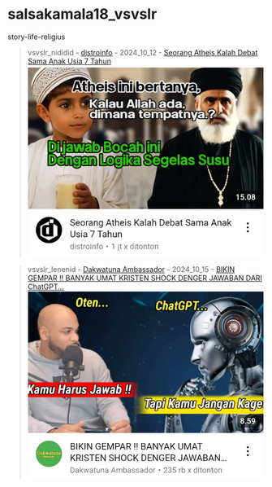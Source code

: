 # salsakamala18_vsvslr
story-life-religius
> vsvslr_nididid - [distroinfo](https://m.youtube.com/@distroinfo) - 2024_10_12 - [Seorang Atheis Kalah Debat Sama Anak Usia 7 Tahun](https://youtu.be/VSibH0uIn2Q) <img src="media/VSibH0uIn2Q/Screenshot_2024-11-13-14-34-32-12.png">


> vsvslr_lenenid - [Dakwatuna Ambassador](https://m.youtube.com/@DakwatunaAmbassador) - 2024_10_15 - [BIKIN GEMPAR !! BANYAK UMAT KRISTEN SHOCK DENGER JAWABAN DARI ChatGPT...](https://youtu.be/i-3FuYT-Zv4) <img src="media/i-3FuYT-Zv4/Screenshot_2024-11-13-14-57-39-26.png">

